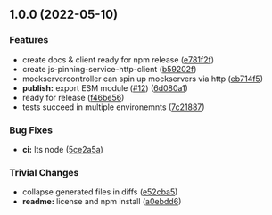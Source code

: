 ## 1.0.0 (2022-05-10)


### Features

* create docs & client ready for npm release ([e781f2f](https://github.com/ipfs-shipyard/js-pinning-service-http-client/commit/e781f2f3f912be0f1b0d79198f023acc77339c7a))
* create js-pinning-service-http-client ([b59202f](https://github.com/ipfs-shipyard/js-pinning-service-http-client/commit/b59202f174bf6cae7e570eac1d220227f2c7ac64))
* mockservercontroller can spin up mockservers via http ([eb714f5](https://github.com/ipfs-shipyard/js-pinning-service-http-client/commit/eb714f54eb3df8bd3cff3e6efcc46d53fa7d4ca1))
* **publish:** export ESM module ([#12](https://github.com/ipfs-shipyard/js-pinning-service-http-client/issues/12)) ([6d080a1](https://github.com/ipfs-shipyard/js-pinning-service-http-client/commit/6d080a17d0be8f2f8b9c5216ca8a955eb8361c4e))
* ready for release ([f46be56](https://github.com/ipfs-shipyard/js-pinning-service-http-client/commit/f46be5619f1d4d4dd297a77eee3d486f51cc4375))
* tests succeed in multiple environemnts ([7c21887](https://github.com/ipfs-shipyard/js-pinning-service-http-client/commit/7c2188777a4b99d667a8ccd0707e155801fe6e13))


### Bug Fixes

* **ci:** lts node ([5ce2a5a](https://github.com/ipfs-shipyard/js-pinning-service-http-client/commit/5ce2a5a89e05b79b6debb9ca0689eadd0c12e0f6))


### Trivial Changes

* collapse generated files in diffs ([e52cba5](https://github.com/ipfs-shipyard/js-pinning-service-http-client/commit/e52cba50e53aee539c0bc60978375e5469e3874f))
* **readme:** license and npm install ([a0ebdd6](https://github.com/ipfs-shipyard/js-pinning-service-http-client/commit/a0ebdd6e61b43910b73313dd835e09d218f8541e))

